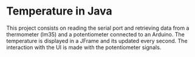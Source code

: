 # Temperature in Java
This project consists on reading the serial port and retrieving data from a thermometer (lm35) and a potentiometer connected to an Arduino. The temperature is displayed in a JFrame and its updated every second. The interaction with the UI is made with the potentiometer signals.
